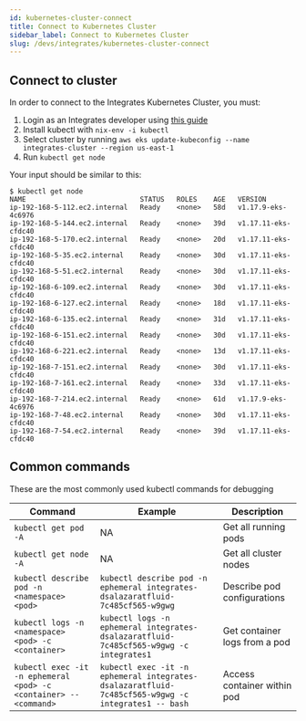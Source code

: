 ```yaml
---
id: kubernetes-cluster-connect
title: Connect to Kubernetes Cluster
sidebar_label: Connect to Kubernetes Cluster
slug: /devs/integrates/kubernetes-cluster-connect
---
```


## Connect to cluster

In order to connect to the Integrates Kubernetes Cluster, you must:

1. Login as an Integrates developer using [this guide](/devs/integrates/get-dev-keys)
2. Install kubectl with `nix-env -i kubectl`
3. Select cluster by running `aws eks update-kubeconfig --name integrates-cluster --region us-east-1`
4. Run `kubectl get node`

Your input should be similar to this:

```
$ kubectl get node
NAME                            STATUS   ROLES    AGE   VERSION
ip-192-168-5-112.ec2.internal   Ready    <none>   58d   v1.17.9-eks-4c6976
ip-192-168-5-144.ec2.internal   Ready    <none>   39d   v1.17.11-eks-cfdc40
ip-192-168-5-170.ec2.internal   Ready    <none>   20d   v1.17.11-eks-cfdc40
ip-192-168-5-35.ec2.internal    Ready    <none>   30d   v1.17.11-eks-cfdc40
ip-192-168-5-51.ec2.internal    Ready    <none>   30d   v1.17.11-eks-cfdc40
ip-192-168-6-109.ec2.internal   Ready    <none>   30d   v1.17.11-eks-cfdc40
ip-192-168-6-127.ec2.internal   Ready    <none>   18d   v1.17.11-eks-cfdc40
ip-192-168-6-135.ec2.internal   Ready    <none>   31d   v1.17.11-eks-cfdc40
ip-192-168-6-151.ec2.internal   Ready    <none>   30d   v1.17.11-eks-cfdc40
ip-192-168-6-221.ec2.internal   Ready    <none>   13d   v1.17.11-eks-cfdc40
ip-192-168-7-151.ec2.internal   Ready    <none>   30d   v1.17.11-eks-cfdc40
ip-192-168-7-161.ec2.internal   Ready    <none>   33d   v1.17.11-eks-cfdc40
ip-192-168-7-214.ec2.internal   Ready    <none>   61d   v1.17.9-eks-4c6976
ip-192-168-7-48.ec2.internal    Ready    <none>   30d   v1.17.11-eks-cfdc40
ip-192-168-7-54.ec2.internal    Ready    <none>   39d   v1.17.11-eks-cfdc40
```

## Common commands

These are the most commonly used kubectl commands for debugging

| Command                                                           | Example                                                                                            | Description                   |
| ----------------------------------------------------------------- | -------------------------------------------------------------------------------------------------- | ----------------------------- |
| `kubectl get pod -A`                                              | NA                                                                                                 | Get all running pods          |
| `kubectl get node -A`                                             | NA                                                                                                 | Get all cluster nodes         |
| `kubectl describe pod -n <namespace> <pod>`                       | `kubectl describe pod -n ephemeral integrates-dsalazaratfluid-7c485cf565-w9gwg`                    | Describe pod configurations   |
| `kubectl logs -n <namespace> <pod> -c <container>`                | `kubectl logs -n ephemeral integrates-dsalazaratfluid-7c485cf565-w9gwg -c integrates1`             | Get container logs from a pod |
| `kubectl exec -it -n ephemeral <pod> -c <container> -- <command>` | `kubectl exec -it -n ephemeral integrates-dsalazaratfluid-7c485cf565-w9gwg -c integrates1 -- bash` | Access container within pod   |
